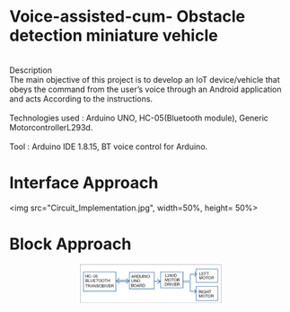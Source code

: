 # Voice-assisted-cum- Obstacle detection miniature vehicle
<br>
Description<br>
The main objective of this project is to develop an IoT device/vehicle that obeys the command from the user’s voice through an
                   	 Android application and acts According to the instructions.    <br><br>
Technologies used	: Arduino UNO, HC-05(Bluetooth module), Generic MotorcontrollerL293d.<br><br>
Tool		: Arduino IDE 1.8.15, BT voice control for Arduino.<br>

# Interface Approach

<img src="Circuit_Implementation.jpg", width=50%, height= 50%>

# Block Approach

<center><img src ="Block_Approach.jpg", width=50%, height= 50%></center>
